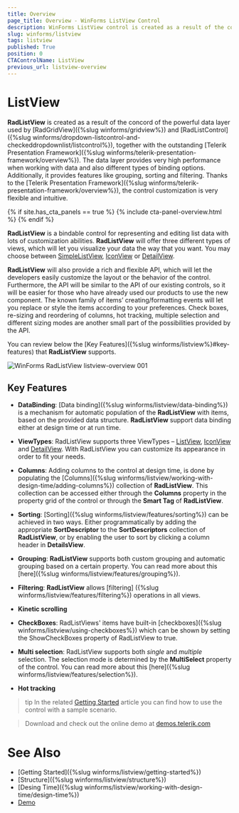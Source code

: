 ```yaml
---
title: Overview
page_title: Overview - WinForms ListView Control
description: WinForms ListView control is created as a result of the concord of the powerful data layer used by RadGridView and RadListControl, together with the outstanding Telerik Presentation Framework.
slug: winforms/listview
tags: listview
published: True
position: 0
CTAControlName: ListView
previous_url: listview-overview
---
```


# ListView

**RadListView** is created as a result of the concord of the powerful data layer used by [RadGridView]({%slug winforms/gridview%}) and [RadListControl]({%slug winforms/dropdown-listcontrol-and-checkeddropdownlist/listcontrol%}), together with the outstanding [Telerik Presentation Framework]({%slug winforms/telerik-presentation-framework/overview%}). The data layer provides very high performance when working with data and also different types of binding options. Additionally, it provides features like grouping, sorting and filtering. Thanks to the [Telerik Presentation Framework]({%slug winforms/telerik-presentation-framework/overview%}), the control customization is very flexible and intuitive.

{% if site.has_cta_panels == true %}
{% include cta-panel-overview.html %}
{% endif %}
        
**RadListView** is a bindable control for representing and editing list data with lots of customization abilities. **RadListView** will offer three different types of views, which will let you visualize your data the way that you want. You may choose between [SimpleListView](https://docs.telerik.com/devtools/winforms/controls/listview/views#listview), [IconView](https://docs.telerik.com/devtools/winforms/controls/listview/views#iconsview) or [DetailView](https://docs.telerik.com/devtools/winforms/controls/listview/views#detailsview).      

**RadListView** will also provide a rich and flexible API, which will let the developers easily customize the layout or the behavior of the control. Furthermore, the API will be similar to the API of our existing controls, so it will be easier for those who have already used our products to use the new component. The known family of items’ creating/formatting events will let you replace or style the items according to your preferences. Check boxes, re-sizing and reordering of columns, hot tracking, multiple selection and different sizing modes are another small part of the possibilities provided by the API.

You can review below the [Key Features]({%slug winforms/listview%}#key-features) that **RadListView** supports.

![WinForms RadListView listview-overview 001](images/listview-overview001.png)

## Key Features

* __DataBinding__: [Data binding]({%slug winforms/listview/data-binding%}) is a mechanism for automatic population of the **RadListView** with items, based on the provided data structure. **RadListView** support data binding either at design time or at run time. 

* __ViewTypes__: RadListView supports three ViewTypes – [ListView](https://docs.telerik.com/devtools/winforms/controls/listview/views#listview), [IconView](https://docs.telerik.com/devtools/winforms/controls/listview/views#iconsview) and [DetailView](https://docs.telerik.com/devtools/winforms/controls/listview/views#detailsview). With RadListView you can customize its appearance in order to fit your needs.

* __Columns__: Adding columns to the control at design time, is done by populating the [Columns]({%slug winforms/listview/working-with-design-time/adding-columns%}) collection of **RadListView**. This collection can be accessed either through the __Columns__ property in the property grid of the control or through the __Smart Tag__ of **RadListView**. 

* __Sorting__: [Sorting]({%slug winforms/listview/features/sorting%}) can be achieved in two ways. Either programmatically by adding the appropriate __SortDescriptor__ to the __SortDescriptors__ collection of **RadListView**, or by enabling the user to sort by clicking a column header in __DetailsView__.

* __Grouping__: **RadListView** supports both custom grouping and automatic grouping based on a certain property. You can read more about this [here]({%slug winforms/listview/features/grouping%}).

* __Filtering__: __RadListView__ allows [filtering] ({%slug winforms/listview/features/filtering%}) operations in all views.

* __Kinetic scrolling__

* __CheckBoxes__: RadListViews' items have built-in [checkboxes]({%slug winforms/listview/using-checkboxes%}) which can be shown by setting the ShowCheckBoxes property of RadListView to true.

* __Multi selection__: RadListView supports both *single* and *multiple* selection. The selection mode is determined by the **MultiSelect** property of the control.  You can read more about this [here]({%slug winforms/listview/features/selection%}).

* __Hot tracking__

>tip In the related [Getting Started](https://docs.telerik.com/devtools/winforms/controls/listview/getting-started) article you can find how to use the control with a sample scenario.

> Download and check out the online demo at [demos.telerik.com](https://telerik-winforms-demos.s3.amazonaws.com/TelerikWinFormsExamplesLauncher.exe)

# See Also

* [Getting Started]({%slug winforms/listview/getting-started%})
* [Structure]({%slug winforms/listview/structure%})
* [Desing Time]({%slug winforms/listview/working-with-design-time/design-time%})
* [Demo](https://telerik-winforms-demos.s3.amazonaws.com/TelerikWinFormsExamplesLauncher.exe)
